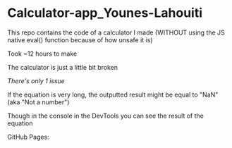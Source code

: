 # Calculator-app_Younes-Lahouiti

This repo contains the code of a calculator I made (WITHOUT using the JS native eval() function because of how unsafe it is)

Took ~12 hours to make

The calculator is just a little bit broken

_There's only 1 issue_

If the equation is very long, the outputted result might be equal to "NaN" (aka "Not a number")

Though in the console in the DevTools you can see the result of the equation


GitHub Pages: 
